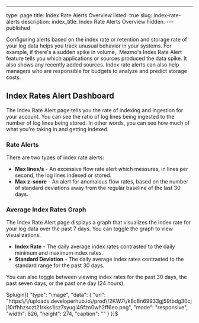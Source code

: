 ---
type: page
title: Index Rate Alerts Overview
listed: true
slug: index-rate-alerts
description: 
index_title: Index Rate Alerts Overview
hidden: 
---published



Configuring alerts based on the index rate or retention and storage rate of your log data helps you track unusual behavior in your systems. For example, if there's a sudden spike in volume,. Mezmo's Index Rate Alert feature tells you which applications or sources produced the data spike. It also shows any recently added sources. Index rate alerts can also help managers who are responsible for budgets to analyze and predict storage costs.

## Index Rates Alert Dashboard

The Index Rate Alert page tells you the rate of indexing and ingestion for your account. You can see the ratio of log lines being ingested to the number of log lines being stored. In other words, you can see how much of what you're taking in and getting indexed.

### Rate Alerts

There are two types of index rate alerts:

- **Max lines/s** - An excessive flow rate alert which measures, in lines per second, the log lines indexed or stored.
- **Max z-score** - An alert for anomalous flow rates, based on the number of standard deviations away from the regular baseline of the last 30 days.

### Average Index Rates Graph

The Index Rate Alert page displays a graph that visualizes the index rate for your log data over the past 7 days. You can toggle the graph to view visualizations.

- **Index Rate** - The daily average index rates contrasted to the daily minimum and maximum index rates.
- **Standard Deviation** - The daily average index rates contrasted to the standard range for the past 30 days.

You can also toggle between viewing index rates for the past 30 days, the past seven days, or the past one day (24 hours).



$plugin[{
    "type": "image",
    "data": {
        "url": "https:\/\/uploads.developerhub.io\/prod\/2KW7\/k8c8n69933gj59tbdg30cjj10rfhhzsozt21rkks1lsz7syugl46fzo0wh2ff6eo.png",
        "mode": "responsive",
        "width": 826,
        "height": 274,
        "caption": ""
    }
}]$







